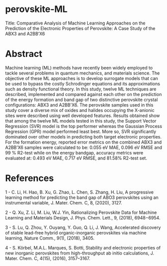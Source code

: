 # perovskite-ML
Title: Comparative Analysis of Machine Learning Approaches on the Prediction of the Electronic Properties of Perovskite: A Case Study of the ABX3 and A2BB’X6

# Abstract
Machine learning (ML) methods have recently been widely employed to tackle several problems in quantum mechanics, and materials science. The objective of these ML approaches is to develop surrogate models that can be used to bypass the costly Schrodinger equations and its approximations such as density functional theory. In this study, twelve ML techniques are described, implemented and compared against each other on the prediction of the energy formation and band gap of two distinctive perovskite crystal configurations: ABX3 and A2BB'X6. The perovskite samples used in this study cover a diverse mix of oxides and halides occupying the X-anionic sites were described using well developed features. Results obtained show that among the twelve ML models tested in this study, the Support Vector Regression (SVR) model is the top performer whereas the Gaussian Process Regression (GPR) model performed least best. More so, SVR significantly dominated over other models in predicting both target electronic properties. For the formation energy, reported error metrics on the combined ABX3 and A2BB’X6 samples were calculated to be: 0.055 eV MAE, 0.096 eV RMSE and 99 % R2-test while on the energy bandgap, accuracy metrics were evaluated at: 0.493 eV MAE, 0.717 eV RMSE, and 81.58% R2-test set. 

# References
1 - C. Li, H. Hao, B. Xu, G. Zhao, L. Chen, S. Zhang, H. Liu, A progressive learning method for predicting the band gap of ABO3 perovskites using an instrumental variable, J. Mater. Chem. C, 8, (2020), 3127.

2 - Q. Xu, Z. Li, M. Liu, W.J. Yin, Rationalizing Perovskite Data for Machine Learning and Materials Design, J. Phys. Chem. Lett., 9, (2018), 6948−6954.

3 - S. Lu, Q. Zhou, Y. Ouyang, Y. Guo, Q. Li, J. Wang, Accelerated discovery of stable lead-free hybrid organic-inorganic perovskites via machine learning, Nature Comm., 9(1), (2018), 3405.

4 - S. Körbel, M.A.L. Marques, S. Botti, Stability and electronic properties of new inorganic perovskites from high-throughput ab initio calculations, J. Mater. Chem. C, 4(15), (2016), 3157–3167.
